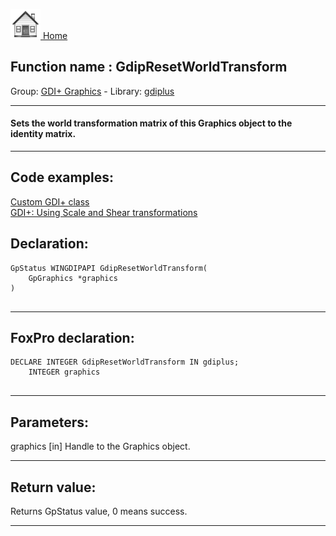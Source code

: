 [<img src="../../images/home.png"> Home ](https://github.com/VFPX/Win32API)  

## Function name : GdipResetWorldTransform
Group: [GDI+ Graphics](../../functions_group.md#GDIplus_Graphics)  -  Library: [gdiplus](../../Libraries.md#gdiplus)  
***  


#### Sets the world transformation matrix of this Graphics object to the identity matrix.
***  


## Code examples:
[Custom GDI+ class](../../samples/sample_450.md)  
[GDI+: Using Scale and Shear transformations](../../samples/sample_479.md)  

## Declaration:
```foxpro  
GpStatus WINGDIPAPI GdipResetWorldTransform(
	GpGraphics *graphics
)
  
```  
***  


## FoxPro declaration:
```foxpro  
DECLARE INTEGER GdipResetWorldTransform IN gdiplus;
	INTEGER graphics
  
```  
***  


## Parameters:
graphics
[in] Handle to the Graphics object.  
***  


## Return value:
Returns GpStatus value, 0 means success.  
***  

